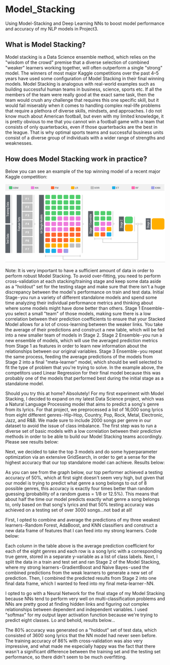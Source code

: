 # Model_Stacking
Using Model-Stacking and Deep Learning NNs to boost model performance and accuracy of my NLP models in Project3.

## What is Model Stacking?

Model stacking is a Data Science ensemble method, which relies on the "wisdom of the crowd" premise that a diverse selection of combined "weaker" learners working together, will often outperform a single "strong" model. The winners of most major Kaggle competitions over the past 4–5 years have used some configuration of Model Stacking in their final winning models.
Model Stacking is analogous with real-world examples such as building successful human teams in business, science, sports etc. If all the members of the team were really good at the exact same task, then the team would crush any challenge that requires this one specific skill, but it would fail miserably when it comes to handling complex real-life problems that require a plethora of diverse skills, mindsets, and approaches. I do not know much about American football, but even with my limited knowledge, it is pretty obvious to me that you cannot win a football game with a team that consists of only quarterbacks, even if those quarterbacks are the best in the league. That is why optimal sports teams and successful business units consist of a diverse group of individuals with a wider range of strengths and weaknesses.
## How does Model Stacking work in practice?

Below you can see an example of the top winning model of a recent major Kaggle competition:

![](https://github.com/Botafogo1894/Model_Stacking/blob/master/Keggle%2064%20models.png)

Note: It is very important to have a sufficient amount of data in order to perform robust Model Stacking. To avoid over-fitting, you need to perform cross-validation at each stacking/training stage and keep some data aside as a "holdout" set for the testing stage and make sure that there isn't a huge discrepancy between the model's performance on train and test data.
Initial Stage - you run a variety of different standalone models and spend some time analyzing their individual performance metrics and thinking about where some models might have done better than others.
Stage 1 Ensemble - you select a small "team" of those models, making sure there is a low correlation between their prediction coefficients to ensure that your Stacked Model allows for a lot of cross-learning between the weaker links. You take the average of their predictions and construct a new table, which will be fed into a new smaller team of models in Stage 2.
Stage 2 Ensemble - you run a new ensemble of models, which will use the averaged prediction metrics from Stage 1 as features in order to learn new information about the relationships between our original variables.
Stage 3 Ensemble - you repeat the same process, feeding the average predictions of the models from Stage 2 into a final "meta-learner" model, which should be well selected to fit the type of problem that you're trying to solve. In the example above, the competitors used Linear Regression for their final model because this was probably one of the models that performed best during the initial stage as a standalone model.

Should you try this at home?
Absolutely! For my first experiment with Model Stacking, I decided to expand on my latest Data Science project, which was a Natural Language Processing model that aims to predict a song's genre from its lyrics. For that project, we preprocessed a list of 16,000 song lyrics from eight different genres - Hip-Hop, Country, Pop, Rock, Metal, Electronic, Jazz, and R&B. We made sure to include 2000 songs per genre in our dataset to avoid the issue of class imbalance. The first step was to run a diverse set of basic models with a low correlation between their predictive methods in order to be able to build our Model Stacking teams accordingly. Please see results below:

Next, we decided to take the top 3 models and do some hyperparameter optimization via an extensive GridSearch, in order to get a sense for the highest accuracy that our top standalone model can achieve. Results below:

As you can see from the graph below, our top performer achieved a testing accuracy of 50%, which at first sight doesn't seem very high, but given that our model is trying to predict what genre a song belongs to out of 8 possible genres, this accuracy is exactly four times better than random guessing (probability of a random guess = 1/8 or 12.5%). This means that about half the time our model predicts exactly what genre a song belongs to, only based on that song's lyrics and that 50% testing accuracy was achieved on a testing set of over 3000 songs…not bad at all!

First, I opted to combine and average the predictions of my three weakest learners - Random Forest, AdaBoost, and KNN classifiers and construct a new data frame of features that I can feed into my strong learners. Code below:

Each column in the table above is the average prediction coefficient for each of the eight genres and each row is a song lyric with a corresponding true genre, stored in a separate y-variable as a list of class labels.
Next, I split the data in a train and test set and ran Stage 2 of the Model Stacking, where my strong learners - GradientBoost and Naive Bayes - used the combined predictions from the weak learners to generate a new set of prediction. Then, I combined the predicted results from Stage 2 into one final data frame, which I wanted to feed into my final meta-learner - NN.

I opted to go with a Neural Network for the final stage of my Model Stacking because NNs tend to perform very well on multi-classification problems and NNs are pretty good at finding hidden links and figuring out complex relationships between dependent and independent variables. I used "softmax" for my output layer activation function because we're trying to predict eight classes. Lo and behold, results below…


The 80% accuracy was generated on a "holdout" set of test data, which consisted of 3600 song lyrics that the NN model had never seen before. The training accuracy of 86% with cross-validation was also very impressive, and what made me especially happy was the fact that there wasn't a significant difference between the training set and the testing set performance, so there didn't seem to be much overfitting.
